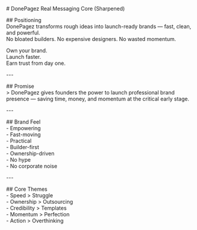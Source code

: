 \# DonePagez Real Messaging Core (Sharpened)

\#\# Positioning  
DonePagez transforms rough ideas into launch-ready brands — fast, clean, and powerful.  
No bloated builders. No expensive designers. No wasted momentum.

Own your brand.  
Launch faster.  
Earn trust from day one.

\---

\#\# Promise  
\> DonePagez gives founders the power to launch professional brand presence — saving time, money, and momentum at the critical early stage.

\---

\#\# Brand Feel  
\- Empowering  
\- Fast-moving  
\- Practical  
\- Builder-first  
\- Ownership-driven  
\- No hype  
\- No corporate noise

\---

\#\# Core Themes  
\- Speed \> Struggle  
\- Ownership \> Outsourcing  
\- Credibility \> Templates  
\- Momentum \> Perfection  
\- Action \> Overthinking
